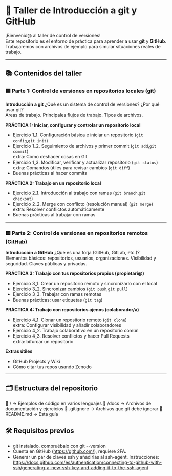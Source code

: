 # 🧠 Taller de Introducción a git y GitHub

¡Bienvenid@ al taller de control de versiones!  
Este repositorio es el entorno de práctica para aprender a usar **git** y **GitHub**.  
Trabajaremos con archivos de ejemplo para simular situaciones reales de trabajo.

---

## 📚 Contenidos del taller

### 🟦 Parte 1: Control de versiones en repositorios locales (git)

**Introducción a git**
¿Qué es un sistema de control de versiones? ¿Por qué usar git?  
Areas de trabajo. Principales flujos de trabajo. Tipos de archivos.

**PRÁCTICA 1: Iniciar, configurar y controlar un repositorio local**
- Ejercicio 1_1. Configuración básica e iniciar un repositorio (`git config`,`git init`)
- Ejercicio 1_2. Seguimiento de archivos y primer commit (`git add`,`git commit`)  
	extra: Cómo deshacer cosas en Git
- Ejercicio 1_3. Modificar, verificar y actualizar repositorio (`git status`)  
	extra: Comandos útiles para revisar cambios (`git diff`)
- Buenas prácticas al hacer commits

**PRÁCTICA 2: Trabajo en un repositorio local**
- Ejercicio 2_1. Introducción al trabajo con ramas (`git branch`,`git checkout`) 
- Ejercicio 2_2. Merge con conflicto (resolución manual) (`git merge`)  
	extra: Resolver conflictos automáticamente
- Buenas prácticas al trabajar con ramas

---

### 🟨 Parte 2: Control de versiones en repositorios remotos (GitHub)

**Introducción a GitHub**
¿Qué es una forja (GitHub, GitLab, etc.)?  
Elementos básicos: repositorios, usuarios, organizaciones. Visibilidad y seguridad. Claves públicas y privadas.

**PRÁCTICA 3: Trabajo con tus repositorios propios (propietari@)**
- Ejercicio 3_1. Crear un repositorio remoto y sincronizarlo con el local
- Ejercicio 3_2. Sincronizar cambios (`git push`,`git pull`)
- Ejercicio 3_3. Trabajar con ramas remotas
- Buenas prácticas: usar etiquetas (`git tag`)

**PRÁCTICA 4: Trabajo con repositorios ajenos (colaborador/a)**
- Ejercicio 4_1. Clonar un repositorio remoto (`git clone`)  
	extra: Configurar visibilidad y añadir colaboradores
- Ejercicio 4_2. Trabajo colaborativo en un repositorio común 
- Ejercicio 4_3. Resolver conflictos y hacer Pull Requests  
	extra: bifurcar un repositorio

**Extras útiles**
- GitHub Projects y Wiki
- Cómo citar tus repos usando Zenodo

---

## 🗂️ Estructura del repositorio
📁 / → Ejemplos de código en varios lenguajes
📁 /docs → Archivos de documentación y ejercicios
📄 .gitignore → Archivos que git debe ignorar
📄 README.md → Esta guía

## 🛠️ Requisitos previos
- git instalado, compruébalo con git --version
- Cuenta en GitHub (https://github.com/), requiere 2FA.
- Generar un par de claves ssh y añadirlas al ssh-agent. Instrucciones: https://docs.github.com/es/authentication/connecting-to-github-with-ssh/generating-a-new-ssh-key-and-adding-it-to-the-ssh-agent 
